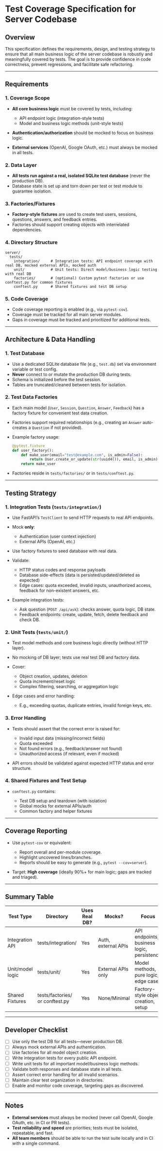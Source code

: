 # Test Coverage Specification for Server Codebase

## Overview

This specification defines the requirements, design, and testing strategy to ensure that all main business logic of the server codebase is robustly and meaningfully covered by tests. The goal is to provide confidence in code correctness, prevent regressions, and facilitate safe refactoring.

---

## Requirements

### 1. Coverage Scope

- **All core business logic** must be covered by tests, including:

  - API endpoint logic (integration-style tests)
  - Model and business logic methods (unit-style tests)

- **Authentication/authorization** should be mocked to focus on business logic.
- **External services** (OpenAI, Google OAuth, etc.) must always be mocked in all tests.

### 2. Data Layer

- **All tests run against a real, isolated SQLite test database** (never the production DB).
- Database state is set up and torn down per test or test module to guarantee isolation.

### 3. Factories/Fixtures

- **Factory-style fixtures** are used to create test users, sessions, questions, answers, and feedback entries.
- Factories should support creating objects with interrelated dependencies.

### 4. Directory Structure

```
server/
  tests/
    integration/     # Integration tests: API endpoint coverage with real DB, mocked external APIs, mocked auth
    unit/            # Unit tests: Direct model/business logic testing with real DB
    factories/       # (optional) Custom pytest factories or use conftest.py for common fixtures
    conftest.py      # Shared fixtures and test DB setup
```

### 5. Code Coverage

- Code coverage reporting is enabled (e.g., via `pytest-cov`).
- Coverage must be tracked for all main server modules.
- Gaps in coverage must be tracked and prioritized for additional tests.

---

## Architecture & Data Handling

### 1. Test Database

- Use a dedicated SQLite database file (e.g., `test.db`) set via environment variable or test config.
- **Never** connect to or mutate the production DB during tests.
- Schema is initialized before the test session.
- Tables are truncated/cleaned between tests for isolation.

### 2. Test Data Factories

- Each main model (`User`, `Session`, `Question`, `Answer`, `Feedback`) has a factory fixture for convenient test data creation.
- Factories support required relationships (e.g., creating an `Answer` auto-creates a `Question` if not provided).
- Example factory usage:

  ```python
  @pytest.fixture
  def user_factory():
      def make_user(email="test@example.com", is_admin=False):
          return User.create_or_update(str(uuid4()), email, is_admin)
      return make_user
  ```

- Factories reside in `tests/factories/` or in `tests/conftest.py`.

---

## Testing Strategy

### 1. Integration Tests (`tests/integration/`)

- Use FastAPI’s `TestClient` to send HTTP requests to real API endpoints.
- Mock **only**:

  - Authentication (user context injection)
  - External APIs (OpenAI, etc.)

- Use factory fixtures to seed database with real data.
- Validate:

  - HTTP status codes and response payloads
  - Database side-effects (data is persisted/updated/deleted as expected)
  - Edge cases: quota exceeded, invalid inputs, unauthorized access, feedback for non-existent answers, etc.

- Example integration tests:

  - Ask question (`POST /api/ask`): checks answer, quota logic, DB state.
  - Feedback endpoints: create, update, fetch, delete feedback and check DB.

### 2. Unit Tests (`tests/unit/`)

- Test model methods and core business logic directly (without HTTP layer).
- No mocking of DB layer; tests use real test DB and factory data.
- Cover:

  - Object creation, updates, deletion
  - Quota increment/reset logic
  - Complex filtering, searching, or aggregation logic

- Edge cases and error handling:

  - E.g., exceeding quotas, duplicate entries, invalid foreign keys, etc.

### 3. Error Handling

- Tests should assert that the correct error is raised for:

  - Invalid input data (missing/incorrect fields)
  - Quota exceeded
  - Not found errors (e.g., feedback/answer not found)
  - Unauthorized access (if relevant, even if mocked)

- API errors should be validated against expected HTTP status and error structure.

### 4. Shared Fixtures and Test Setup

- `conftest.py` contains:

  - Test DB setup and teardown (with isolation)
  - Global mocks for external APIs/auth
  - Common factory and helper fixtures

---

## Coverage Reporting

- Use `pytest-cov` or equivalent:

  - Report overall and per-module coverage.
  - Highlight uncovered lines/branches.
  - Reports should be easy to generate (e.g., `pytest --cov=server`).

- Target: **High coverage** (ideally 90%+ for main logic; gaps are tracked and triaged).

---

## Summary Table

| Test Type        | Directory                       | Uses Real DB? | Mocks?              | Focus                                      |
| ---------------- | ------------------------------- | ------------- | ------------------- | ------------------------------------------ |
| Integration API  | tests/integration/              | Yes           | Auth, external APIs | API endpoints, business logic, persistence |
| Unit/model logic | tests/unit/                     | Yes           | External APIs only  | Model methods, pure logic, edge cases      |
| Shared Fixtures  | tests/factories/ or conftest.py | Yes           | None/Minimal        | Factory-style object creation, setup       |

---

## Developer Checklist

- [ ] Use only the test DB for all tests—never production DB.
- [ ] Always mock external APIs and authentication.
- [ ] Use factories for all model object creation.
- [ ] Write integration tests for every public API endpoint.
- [ ] Write unit tests for all important model/business logic methods.
- [ ] Validate both responses and database state in all tests.
- [ ] Assert correct error handling for all invalid scenarios.
- [ ] Maintain clear test organization in directories.
- [ ] Enable and monitor code coverage, targeting gaps as discovered.

---

## Notes

- **External services** must always be mocked (never call OpenAI, Google OAuth, etc. in CI or PR tests).
- **Test reliability and speed** are priorities; tests must be isolated, repeatable, and fast.
- **All team members** should be able to run the test suite locally and in CI with a single command.
